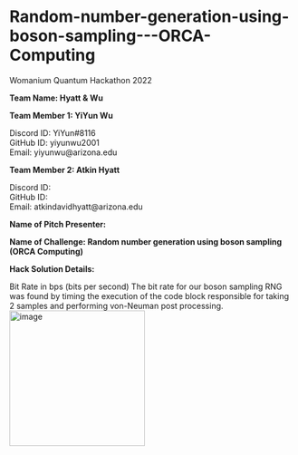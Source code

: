 # Random-number-generation-using-boson-sampling---ORCA-Computing
Womanium Quantum Hackathon 2022

**Team Name: Hyatt & Wu**

**Team Member 1: YiYun Wu**<br>
<p>Discord ID: YiYun#8116<br>
GitHub ID: yiyunwu2001<br>
Email: yiyunwu@arizona.edu</p>

**Team Member 2: Atkin Hyatt**<br>
<p>Discord ID:<br>
GitHub ID:<br>
Email: atkindavidhyatt@arizona.edu</p>

**Name of Pitch Presenter:**

**Name of Challenge: Random number generation using boson sampling (ORCA Computing)**

**Hack Solution Details:**

Bit Rate in bps (bits per second)
The bit rate for our boson sampling RNG was found by timing the execution of the code block responsible for taking 2 samples and performing von-Neuman post processing.
<img width="239" alt="image" src="https://user-images.githubusercontent.com/98360062/186239903-d5f560cf-44b0-47dc-a69e-68eb701d245e.png">
